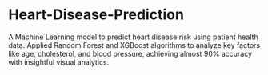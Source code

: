 # Heart-Disease-Prediction
A Machine Learning model to predict heart disease risk using patient health data. Applied Random Forest and XGBoost algorithms to analyze key factors like age, cholesterol, and blood pressure, achieving almost 90% accuracy with insightful visual analytics.
